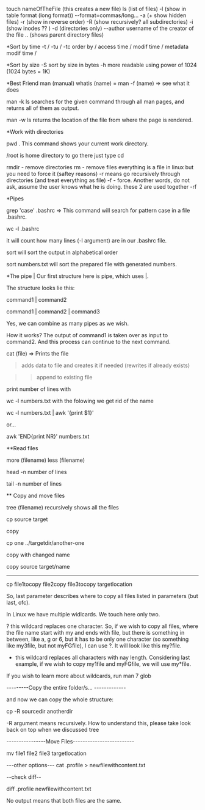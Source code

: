 touch nameOfTheFile (this creates a new file)
ls (list of files)
-l (show in table format (long format))
--format=commas/long...
-a (+ show hidden files)
-r (show in reverse order)
-R (show recursively? all subdirectories)
-i (show inodes ?? )
-d (directories only)
--author username of the creator of the file
.. (shows parent directory files)


*Sort by time
-t / -tu / -tc order by / access time / modif time / metadata modif time /

*Sort by size
-S sort by size in bytes
-h more readable using power of 1024 (1024 bytes = 1K)

*Best Friend
man (manual)
whatis (name) = man -f (name) => see what it does

man -k ls searches for the given command through all man pages, and returns all of them as output.

man -w ls returns the location of the file from where the page is rendered.

*Work with directories

pwd . This command shows your current work directory.

/root is home directory
to go there just type cd

rmdir - remove directories
rm - remove files
everything is a file in linux but you need to force it (saftey reasons)
-r means go recursively through directories (and treat everything as file)
-f - force. Another words, do not ask, assume the user knows what he is doing.
these 2 are used together -rf

*Pipes

grep 'case' .bashrc  =>  This command will search for pattern case in a file .bashrc.

wc -l .bashrc

it will count how many lines (-l argument) are in our .bashrc file.


sort will sort the output in alphabetical order

sort numbers.txt will sort the prepared file with generated numbers.

*The pipe |
Our first structure here is pipe, which uses |.

The structure looks lie this:

command1 | command2

command1 | command2 | command3

Yes, we can combine as many pipes as we wish.

How it works? The output of command1 is taken over as input to command2. And this process can continue to the next command.

cat (file)  =>  Prints the file

> adds data to file and creates it if needed (rewrites if already exists)

>> append to existing file

print number of lines with 

wc -l numbers.txt
with the folowing we get rid of the name

wc -l numbers.txt | awk '{print $1}'

or...

awk 'END{print NR}' numbers.txt

**Read files

more (filename)
less (filename)

head -n number of lines

tail -n number of lines


** Copy and move files

tree (filename) recursively shows all the files

cp source target

copy

cp one ../targetdir/another-one

copy with changed name

copy source target/name

---------

cp file1tocopy file2copy file3tocopy targetlocation

So, last parameter describes where to copy all files listed in parameters (but last, ofc).

In Linux we have multiple widlcards. We touch here only two.

? this wildcard replaces one character. So, if we wish to copy all files, where the file name start with my and ends with file, but there is something in between, like a, g or 6, but it has to be only one character (so something like my3file, but not myFGfile), I can use ?. It will look like this my?file.
* this wildcard replaces all characters with nay length. Considering last example, if we wish to copy my1file and myFGfile, we will use my*file.

If you wish to learn more about wildcards, run man 7 glob

---------Copy the entire folder/s... -------------

and now we can copy the whole structure:

cp -R sourcedir anotherdir

-R argument means recursively. How to understand this, please take look back on top when we discussed tree

----------------Move Files-------------------------

mv file1 file2 file3 targetlocation


---other options---
cat .profile > newfilewithcontent.txt

--check diff--

diff .profile newfilewithcontent.txt

No output means that both files are the same.